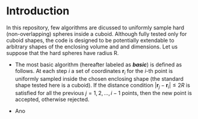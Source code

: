 # Introduction
In this repository, few algorithms are dicussed to uniformly sample hard (non-overlapping) spheres inside a cuboid. Although fully tested only for cuboid shapes, the code is designed to be potentially extendable to arbitrary shapes of the enclosing volume and and dimensions. Let us suppose that the hard spheres have radius R. 

- The most basic algorithm (hereafter labeled as **_basic_**) is defined as follows. At each step _i_ a set of coordinates $\mathbf{r}_i$ for the _i_-th point is uniformly sampled inside the chosen enclosing shape (the standard shape tested here is a cuboid). If the distance condition $|\mathbf{r}_j-\mathbf{r}_i|\leq 2R$ is satisfied for all the previous $j=1, 2, ..., i-1$ points, then the new point is accepted, otherwise rejected.

- Ano
